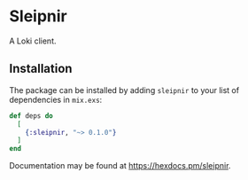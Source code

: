 # Sleipnir

A Loki client.

## Installation

The package can be installed
by adding `sleipnir` to your list of dependencies in `mix.exs`:

```elixir
def deps do
  [
    {:sleipnir, "~> 0.1.0"}
  ]
end
```

Documentation may be found at <https://hexdocs.pm/sleipnir>.


